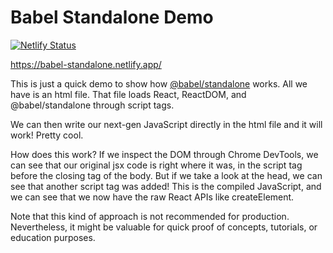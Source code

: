 # Babel Standalone Demo

[![Netlify Status](https://api.netlify.com/api/v1/badges/732cc95c-d68a-47de-ace4-f1ce59512b35/deploy-status)](https://app.netlify.com/sites/babel-standalone/deploys)

https://babel-standalone.netlify.app/

This is just a quick demo to show how [@babel/standalone](https://babeljs.io/docs/en/babel-standalone) works. All we have is an html file. That file loads React, ReactDOM, and @babel/standalone through script tags.

We can then write our next-gen JavaScript directly in the html file and it will work! Pretty cool.

How does this work? If we inspect the DOM through Chrome DevTools, we can see that our original jsx code is right where it was, in the script tag before the closing tag of the body. But if we take a look at the head, we can see that another script tag was added! This is the compiled JavaScript, and we can see that we now have the raw React APIs like createElement.

Note that this kind of approach is not recommended for production. Nevertheless, it might be valuable for quick proof of concepts, tutorials, or education purposes.
